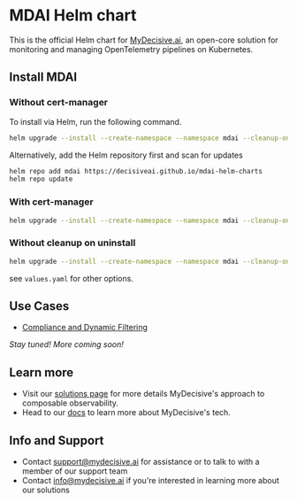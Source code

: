 # MDAI Helm chart

This is the official Helm chart for [MyDecisive.ai](https://www.mydecisive.ai/), an open-core solution for monitoring and managing OpenTelemetry pipelines on Kubernetes.

## Install MDAI

### Without cert-manager

To install via Helm, run the following command.

```sh
helm upgrade --install --create-namespace --namespace mdai --cleanup-on-fail --dependency-update --wait-for-jobs -f values.yaml -f values_prometheus.yaml mdai .
```

Alternatively, add the Helm repository first and scan for updates

```sh
helm repo add mdai https://decisiveai.github.io/mdai-helm-charts
helm repo update
```

### With cert-manager

```sh
helm upgrade --install --create-namespace --namespace mdai --cleanup-on-fail --dependency-update --wait-for-jobs --set mdai-operator.webhooks.certManager.enabled=true --set mdai-operator.webhooks.autoGenerateCert.enabled=false -f values.yaml -f values_prometheus.yaml mdai .
```

### Without cleanup on uninstall

```sh
helm upgrade --install --create-namespace --namespace mdai --cleanup-on-fail --dependency-update --wait-for-jobs --set cleanup=false -f values.yaml -f values_prometheus.yaml mdai .
```

see `values.yaml` for other options.

## Use Cases

- [Compliance and Dynamic Filtering](./usage/compliance_filtering/start_here.md)

_Stay tuned! More coming soon!_

## Learn more

- Visit our [solutions page](https://www.mydecisive.ai/solutions) for more details MyDecisive's approach to composable observability.
- Head to our [docs](https://docs.mydecisive.ai/) to learn more about MyDecisive's tech.

## Info and Support

- Contact [support@mydecisive.ai](mailto:support@mydecisive.ai) for assistance or to talk to with a member of our support team
- Contact [info@mydecisive.ai](mailto:info@mydecisive.ai) if you're interested in learning more about our solutions
